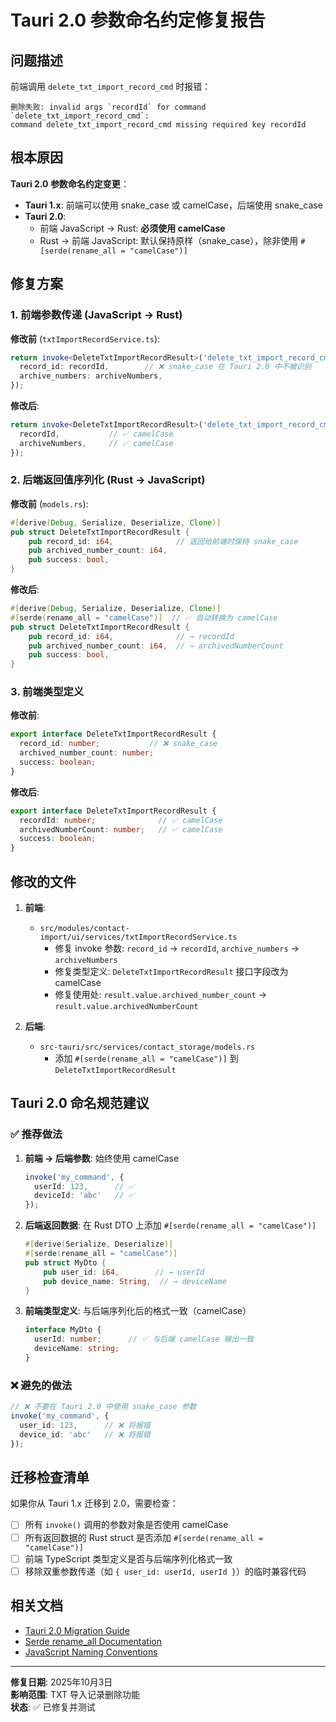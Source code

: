 # Tauri 2.0 参数命名约定修复报告

## 问题描述

前端调用 `delete_txt_import_record_cmd` 时报错：
```
删除失败: invalid args `recordId` for command `delete_txt_import_record_cmd`: 
command delete_txt_import_record_cmd missing required key recordId
```

## 根本原因

**Tauri 2.0 参数命名约定变更**：

- **Tauri 1.x**: 前端可以使用 snake_case 或 camelCase，后端使用 snake_case
- **Tauri 2.0**: 
  - 前端 JavaScript → Rust: **必须使用 camelCase**
  - Rust → 前端 JavaScript: 默认保持原样（snake_case），除非使用 `#[serde(rename_all = "camelCase")]`

## 修复方案

### 1. 前端参数传递 (JavaScript → Rust)

**修改前** (`txtImportRecordService.ts`):
```typescript
return invoke<DeleteTxtImportRecordResult>('delete_txt_import_record_cmd', {
  record_id: recordId,        // ❌ snake_case 在 Tauri 2.0 中不被识别
  archive_numbers: archiveNumbers,
});
```

**修改后**:
```typescript
return invoke<DeleteTxtImportRecordResult>('delete_txt_import_record_cmd', {
  recordId,           // ✅ camelCase
  archiveNumbers,     // ✅ camelCase
});
```

### 2. 后端返回值序列化 (Rust → JavaScript)

**修改前** (`models.rs`):
```rust
#[derive(Debug, Serialize, Deserialize, Clone)]
pub struct DeleteTxtImportRecordResult {
    pub record_id: i64,              // 返回给前端时保持 snake_case
    pub archived_number_count: i64,
    pub success: bool,
}
```

**修改后**:
```rust
#[derive(Debug, Serialize, Deserialize, Clone)]
#[serde(rename_all = "camelCase")]  // ✅ 自动转换为 camelCase
pub struct DeleteTxtImportRecordResult {
    pub record_id: i64,              // → recordId
    pub archived_number_count: i64,  // → archivedNumberCount
    pub success: bool,
}
```

### 3. 前端类型定义

**修改前**:
```typescript
export interface DeleteTxtImportRecordResult {
  record_id: number;           // ❌ snake_case
  archived_number_count: number;
  success: boolean;
}
```

**修改后**:
```typescript
export interface DeleteTxtImportRecordResult {
  recordId: number;              // ✅ camelCase
  archivedNumberCount: number;   // ✅ camelCase
  success: boolean;
}
```

## 修改的文件

1. **前端**:
   - `src/modules/contact-import/ui/services/txtImportRecordService.ts`
     - 修复 invoke 参数: `record_id` → `recordId`, `archive_numbers` → `archiveNumbers`
     - 修复类型定义: `DeleteTxtImportRecordResult` 接口字段改为 camelCase
     - 修复使用处: `result.value.archived_number_count` → `result.value.archivedNumberCount`

2. **后端**:
   - `src-tauri/src/services/contact_storage/models.rs`
     - 添加 `#[serde(rename_all = "camelCase")]` 到 `DeleteTxtImportRecordResult`

## Tauri 2.0 命名规范建议

### ✅ 推荐做法

1. **前端 → 后端参数**: 始终使用 camelCase
   ```typescript
   invoke('my_command', { 
     userId: 123,      // ✅
     deviceId: 'abc'   // ✅
   });
   ```

2. **后端返回数据**: 在 Rust DTO 上添加 `#[serde(rename_all = "camelCase")]`
   ```rust
   #[derive(Serialize, Deserialize)]
   #[serde(rename_all = "camelCase")]
   pub struct MyDto {
       pub user_id: i64,        // → userId
       pub device_name: String,  // → deviceName
   }
   ```

3. **前端类型定义**: 与后端序列化后的格式一致（camelCase）
   ```typescript
   interface MyDto {
     userId: number;      // ✅ 与后端 camelCase 输出一致
     deviceName: string;
   }
   ```

### ❌ 避免的做法

```typescript
// ❌ 不要在 Tauri 2.0 中使用 snake_case 参数
invoke('my_command', { 
  user_id: 123,      // ❌ 将报错
  device_id: 'abc'   // ❌ 将报错
});
```

## 迁移检查清单

如果你从 Tauri 1.x 迁移到 2.0，需要检查：

- [ ] 所有 `invoke()` 调用的参数对象是否使用 camelCase
- [ ] 所有返回数据的 Rust struct 是否添加 `#[serde(rename_all = "camelCase")]`
- [ ] 前端 TypeScript 类型定义是否与后端序列化格式一致
- [ ] 移除双重参数传递（如 `{ user_id: userId, userId }`）的临时兼容代码

## 相关文档

- [Tauri 2.0 Migration Guide](https://beta.tauri.app/guides/upgrade-migrate/)
- [Serde rename_all Documentation](https://serde.rs/container-attrs.html#rename_all)
- [JavaScript Naming Conventions](https://developer.mozilla.org/en-US/docs/MDN/Writing_guidelines/Writing_style_guide/Code_style_guide/JavaScript#naming_conventions)

---

**修复日期**: 2025年10月3日  
**影响范围**: TXT 导入记录删除功能  
**状态**: ✅ 已修复并测试
